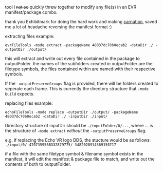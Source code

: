 tool i ~~not so~~ quickly threw together to modify any file(s) in an EVR manifest/package combo.

thank you Exhibitmark for doing the hard work and making [carnation](https://github.com/Exhibitmark/carnation), saved me a lot of headache reversing the manifest format :)



extracting files example:
```
evrFileTools -mode extract -packageName 48037dc70b0ecab2 -dataDir ./ -outputDir ./output/
```
this will extract and write out every file contained in the package to outputFolder.
the names of the subfolders created in outputFolder are the filetype symbols, the files contained within are named with their respective symbols.

If the `-outputPreserveGroups` flag is provided, there will be folders created to seperate each frame. This is currently the directory structure that `-mode build` expects.


replacing files example:
```
echoFileTools -mode replace -outputDir ./output/ -packageName 48037dc70b0ecab2 -dataDir ./ -inputDir ./input/
```
Directory structure of inputDir should be `./inputFolder/0/...`, where ... is the structure of `-mode extract` *without* the `-outputPreserveGroups` flag.

e.g. if replacing the Echo VR logo DDS, the stucture would be as follows: `./input/0/-4707359568332879775/-3482028914369150717`


if a file with the same filetype symbol & filename symbol exists in the manifest, it will edit the manifest & package file to match, and write out the contents of both to outputFolder.
